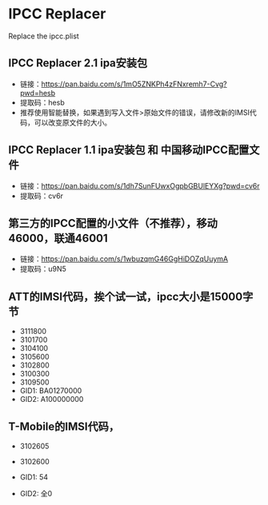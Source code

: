 # IPCC Replacer
Replace the ipcc.plist

## IPCC Replacer 2.1 ipa安装包
- 链接：https://pan.baidu.com/s/1mO5ZNKPh4zFNxremh7-Cvg?pwd=hesb
- 提取码：hesb
- 推荐使用智能替换，如果遇到写入文件>原始文件的错误，请修改新的IMSI代码，可以改变原文件的大小。

## IPCC Replacer 1.1 ipa安装包 和 中国移动IPCC配置文件
- 链接：https://pan.baidu.com/s/1dh7SunFUwxOgpbGBUlEYXg?pwd=cv6r
- 提取码：cv6r

## 第三方的IPCC配置的小文件（不推荐），移动46000，联通46001
- 链接：https://pan.baidu.com/s/1wbuzqmG46GgHiDOZqUuymA
- 提取码：u9N5

## ATT的IMSI代码，挨个试一试，ipcc大小是15000字节
- 3111800
- 3101700
- 3104100
- 3105600
- 3102800
- 3100300
- 3109500
- GID1: BA01270000
- GID2: A100000000

## T-Mobile的IMSI代码，
- 3102605
- 3102600

- GID1: 54
- GID2: 全0
